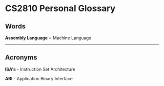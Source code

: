 #  CS2810 Personal Glossary

## Words

**Assembly Language** = Machine Language


---

## Acronyms

**ISA's** - Instruction Set Architecture

**ABI** - Application Binary Interface
